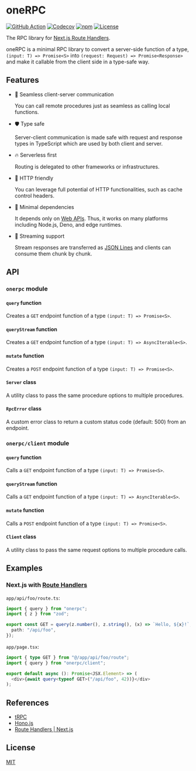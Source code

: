 # oneRPC

[![GitHub Action](https://img.shields.io/github/actions/workflow/status/raviqqe/onerpc/test.yaml?branch=main&style=flat-square)](https://github.com/raviqqe/onerpc/actions)
[![Codecov](https://img.shields.io/codecov/c/github/raviqqe/onerpc.svg?style=flat-square)](https://codecov.io/gh/raviqqe/onerpc)
[![npm](https://img.shields.io/npm/v/onerpc?style=flat-square)](https://www.npmjs.com/package/onerpc)
[![License](https://img.shields.io/github/license/raviqqe/onerpc.svg?style=flat-square)](LICENSE)

The RPC library for [Next.js Route Handlers][route-handlers].

oneRPC is a minimal RPC library to convert a server-side function of a type, `(input: T) => Promise<S>` into `(request: Request) => Promise<Response>` and make it callable from the client side in a type-safe way.

## Features

- 🔮 Seamless client-server communication

  You can call remote procedures just as seamless as calling local functions.

- 🛡️ Type safe

  Server-client communication is made safe with request and response types in TypeScript which are used by both client and server.

- 🔥 Serverless first

  Routing is delegated to other frameworks or infrastructures.

- 🤝 HTTP friendly

  You can leverage full potential of HTTP functionalities, such as cache control headers.

- 🐁 Minimal dependencies

  It depends only on [Web APIs](https://developer.mozilla.org/en-US/docs/Web/API). Thus, it works on many platforms including Node.js, Deno, and edge runtimes.

- 🌊 Streaming support

  Stream responses are transferred as [JSON Lines](https://jsonlines.org/) and clients can consume them chunk by chunk.

## API

### `onerpc` module

#### `query` function

Creates a `GET` endpoint function of a type `(input: T) => Promise<S>`.

#### `queryStream` function

Creates a `GET` endpoint function of a type `(input: T) => AsyncIterable<S>`.

#### `mutate` function

Creates a `POST` endpoint function of a type `(input: T) => Promise<S>`.

#### `Server` class

A utility class to pass the same procedure options to multiple procedures.

#### `RpcError` class

A custom error class to return a custom status code (default: 500) from an endpoint.

### `onerpc/client` module

#### `query` function

Calls a `GET` endpoint function of a type `(input: T) => Promise<S>`.

#### `queryStream` function

Calls a `GET` endpoint function of a type `(input: T) => AsyncIterable<S>`.

#### `mutate` function

Calls a `POST` endpoint function of a type `(input: T) => Promise<S>`.

#### `Client` class

A utility class to pass the same request options to multiple procedure calls.

## Examples

### Next.js with [Route Handlers][route-handlers]

`app/api/foo/route.ts`:

```typescript
import { query } from "onerpc";
import { z } from "zod";

export const GET = query(z.number(), z.string(), (x) => `Hello, ${x}!`, {
  path: "/api/foo",
});
```

`app/page.tsx`:

```typescript
import { type GET } from "@/app/api/foo/route";
import { query } from "onerpc/client";

export default async (): Promise<JSX.Element> => (
  <div>{await query<typeof GET>("/api/foo", 42))}</div>
);
```

## References

- [tRPC](https://trpc.io/)
- [Hono.js](https://hono.dev/)
- [Route Handlers | Next.js](https://nextjs.org/docs/app/building-your-application/routing/router-handlers)

## License

[MIT](LICENSE)

[route-handlers]: https://nextjs.org/docs/app/building-your-application/routing/router-handlers
